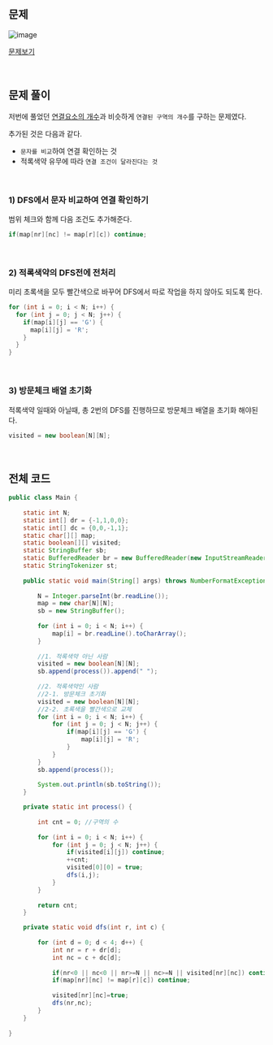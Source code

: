 ## 문제

![image](https://user-images.githubusercontent.com/62600984/122188413-e2e05380-ceca-11eb-8f76-a09fdb0afc0b.png)

[문제보기](https://www.acmicpc.net/problem/10026)

<br>

## 문제 풀이

저번에 풀었던 [연결요소의 개수](https://github.com/SSAFY-5th-GwanJu-4C-Algorithms/Algorithm_basic/blob/main/seongaeee/DFS/%EB%B0%B1%EC%A4%80_%EC%8B%A4%EB%B2%842_%EC%97%B0%EA%B2%B0%EC%9A%94%EC%86%8C%EC%9D%98%EA%B0%9C%EC%88%98.md)과 비슷하게 `연결된 구역의 개수`를 구하는 문제였다.

추가된 것은 다음과 같다.
- `문자를 비교`하여 연결 확인하는 것
- 적록색약 유무에 따라 `연결 조건이 달라진다는 것`

<br>

### 1) DFS에서 문자 비교하여 연결 확인하기

범위 체크와 함께 다음 조건도 추가해준다.

```java
if(map[nr][nc] != map[r][c]) continue;
```

<br>

### 2) 적록색약의 DFS전에 전처리

미리 초록색을 모두 빨간색으로 바꾸어 DFS에서 따로 작업을 하지 않아도 되도록 한다.

```java
for (int i = 0; i < N; i++) {
  for (int j = 0; j < N; j++) {
    if(map[i][j] == 'G') {
      map[i][j] = 'R';
    }
  }
}
```

<br>

### 3) 방문체크 배열 초기화

적록색약 일때와 아닐때, 총 2번의 DFS를 진행하므로 방문체크 배열을 초기화 해야된다.

```java
visited = new boolean[N][N];
```

<br>

## 전체 코드

```java
public class Main {
	
	static int N;
	static int[] dr = {-1,1,0,0};
	static int[] dc = {0,0,-1,1};
	static char[][] map;
	static boolean[][] visited;
	static StringBuffer sb;
	static BufferedReader br = new BufferedReader(new InputStreamReader(System.in));
	static StringTokenizer st;
	
	public static void main(String[] args) throws NumberFormatException, IOException {
		
		N = Integer.parseInt(br.readLine());
		map = new char[N][N];
		sb = new StringBuffer();
		
		for (int i = 0; i < N; i++) {
			map[i] = br.readLine().toCharArray();
		}
		
		//1. 적록색약 아닌 사람
		visited = new boolean[N][N];
		sb.append(process()).append(" ");
		
		//2. 적록색약인 사람
		//2-1. 방문체크 초기화
		visited = new boolean[N][N];
		//2-2. 초록색을 빨간색으로 교체
		for (int i = 0; i < N; i++) {
			for (int j = 0; j < N; j++) {
				if(map[i][j] == 'G') {
					map[i][j] = 'R';
				}
			}
		}
		sb.append(process());
		
		System.out.println(sb.toString());
	}

	private static int process() {
		
		int cnt = 0; //구역의 수
		
		for (int i = 0; i < N; i++) {
			for (int j = 0; j < N; j++) {
				if(visited[i][j]) continue;
				++cnt;
				visited[0][0] = true;
				dfs(i,j);
			}
		}
		
		return cnt;
	}

	private static void dfs(int r, int c) {
		
		for (int d = 0; d < 4; d++) {
			int nr = r + dr[d];
			int nc = c + dc[d];
			
			if(nr<0 || nc<0 || nr>=N || nc>=N || visited[nr][nc]) continue;
			if(map[nr][nc] != map[r][c]) continue;
			
			visited[nr][nc]=true;
			dfs(nr,nc);
		}
	}
	
}

```
